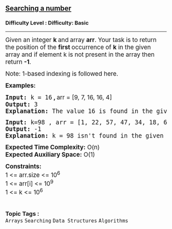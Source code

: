 <h2><a href="https://www.geeksforgeeks.org/problems/searching-a-number0324/1">Searching a number</a></h2><h3>Difficulty Level : Difficulty: Basic</h3><hr><div class="problems_problem_content__Xm_eO"><p><span style="font-size: 14pt;">Given an integer <strong>k </strong>and<strong> </strong>array&nbsp;<strong>arr</strong>. Your task is to return the position of the <strong>first </strong>occurrence of <strong>k</strong> in the given array and if element k is not present in the array then return <strong>-1</strong>.</span></p>
<p><span style="font-size: 14pt;">Note: 1-based indexing is followed here.</span></p>
<p><span style="font-size: 14pt;"><strong>Examples:</strong></span></p>
<pre><span style="font-size: 14pt;"><strong>Input: </strong>k = 16<strong style="font-family: -apple-system, BlinkMacSystemFont, 'Segoe UI', Roboto, Oxygen, Ubuntu, Cantarell, 'Open Sans', 'Helvetica Neue', sans-serif;"> , </strong><span style="font-family: -apple-system, BlinkMacSystemFont, 'Segoe UI', Roboto, Oxygen, Ubuntu, Cantarell, 'Open Sans', 'Helvetica Neue', sans-serif;">arr = [9, 7, 16, 16, 4]<br></span></span><span style="font-size: 14pt;"><strong>Output:</strong> 3
<strong>Explanation:</strong> The value 16 is found in the given array at positions 3 and 4, with position 3 being the first occurrence.
</span></pre>
<pre><span style="font-size: 14pt;"><strong>Input:</strong> k=98 , arr = [1, 22, 57, 47, 34, 18, 66]
<strong>Output:</strong> -1
<strong>Explanation:</strong> k = 98 isn't found in the given array.
</span></pre>
<p><span style="font-size: 14pt;"><strong>Expected Time Complexity:</strong> O(n)<br><strong>Expected Auxiliary Space:</strong>&nbsp;O(1)</span></p>
<p><span style="font-size: 14pt;"><strong>Constraints:</strong><br>1 &lt;= arr.size &lt;= 10<sup>6</sup><br>1 &lt;= arr[i] &lt;= 10<sup>9<br></sup>1 &lt;= k &lt;= 10<sup>6</sup></span></p></div><br><p><span style=font-size:18px><strong>Topic Tags : </strong><br><code>Arrays</code>&nbsp;<code>Searching</code>&nbsp;<code>Data Structures</code>&nbsp;<code>Algorithms</code>&nbsp;